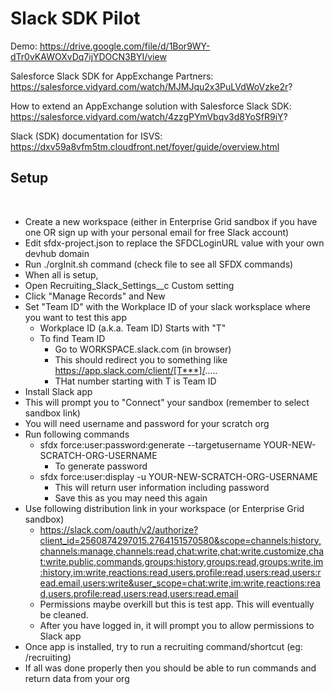 # Slack SDK Pilot
​Demo: https://drive.google.com/file/d/1Bor9WY-dTr0vKAWOXvDq7ijYDOCN3BYI/view

Salesforce Slack SDK for AppExchange Partners: https://salesforce.vidyard.com/watch/MJMJqu2x3PuLVdWoVzke2r?

How to extend an AppExchange solution with Salesforce Slack SDK: https://salesforce.vidyard.com/watch/4zzgPYmVbqv3d8YoSfR9iY?


Slack (SDK) documentation for ISVS: https://dxv59a8vfm5tm.cloudfront.net/foyer/guide/overview.html

## Setup
​
- Create a new workspace (either in Enterprise Grid sandbox if you have one OR sign up with your personal email for free Slack account)
​
- Edit sfdx-project.json to replace the SFDCLoginURL value with your own devhub domain
- Run ./orgInit.sh command (check file to see all SFDX commands)
- When all is setup,
- Open Recruiting_Slack_Settings__c Custom setting
- Click "Manage Records" and New
- Set "Team ID" with the Workplace ID of your slack worksplace where you want to test this app
  - Workplace ID (a.k.a. Team ID) Starts with "T"
  - To find Team ID
    - Go to WORKSPACE.slack.com (in browser)
    - This should redirect you to something like https://app.slack.com/client/[T***]/.....
    - THat number starting with T is Team ID
​
- Install Slack app 
​
- This will prompt you to "Connect" your sandbox (remember to select sandbox link)
- You will need username and password for your scratch org
- Run following commands
  - sfdx force:user:password:generate --targetusername  YOUR-NEW-SCRATCH-ORG-USERNAME
    - To generate password
  - sfdx force:user:display -u   YOUR-NEW-SCRATCH-ORG-USERNAME
    - This will return user information including password
    - Save this as you may need this again
- Use following distribution link in your workspace (or Enterprise Grid sandbox)
  - https://slack.com/oauth/v2/authorize?client_id=2560874297015.2764151570580&scope=channels:history,channels:manage,channels:read,chat:write,chat:write.customize,chat:write.public,commands,groups:history,groups:read,groups:write,im:history,im:write,reactions:read,users.profile:read,users:read,users:read.email,users:write&user_scope=chat:write,im:write,reactions:read,users.profile:read,users:read,users:read.email
  - Permissions maybe overkill but this is test app. This will eventually be cleaned.
  - After you have logged in, it will prompt you to allow permissions to Slack app
- Once app is installed, try to run a recruiting command/shortcut (eg: /recruiting)
​
- If all was done properly then you should be able to run commands and return data from your org